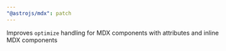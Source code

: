 ```yaml
---
"@astrojs/mdx": patch
---
```


Improves `optimize` handling for MDX components with attributes and inline MDX components
